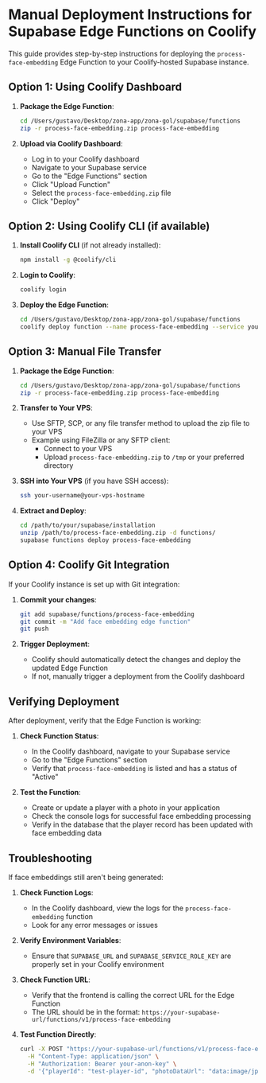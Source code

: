# Manual Deployment Instructions for Supabase Edge Functions on Coolify

This guide provides step-by-step instructions for deploying the `process-face-embedding` Edge Function to your Coolify-hosted Supabase instance.

## Option 1: Using Coolify Dashboard

1. **Package the Edge Function**:
   ```bash
   cd /Users/gustavo/Desktop/zona-app/zona-gol/supabase/functions
   zip -r process-face-embedding.zip process-face-embedding
   ```

2. **Upload via Coolify Dashboard**:
   - Log in to your Coolify dashboard
   - Navigate to your Supabase service
   - Go to the "Edge Functions" section
   - Click "Upload Function"
   - Select the `process-face-embedding.zip` file
   - Click "Deploy"

## Option 2: Using Coolify CLI (if available)

1. **Install Coolify CLI** (if not already installed):
   ```bash
   npm install -g @coolify/cli
   ```

2. **Login to Coolify**:
   ```bash
   coolify login
   ```

3. **Deploy the Edge Function**:
   ```bash
   cd /Users/gustavo/Desktop/zona-app/zona-gol/supabase/functions
   coolify deploy function --name process-face-embedding --service your-supabase-service-id
   ```

## Option 3: Manual File Transfer

1. **Package the Edge Function**:
   ```bash
   cd /Users/gustavo/Desktop/zona-app/zona-gol/supabase/functions
   zip -r process-face-embedding.zip process-face-embedding
   ```

2. **Transfer to Your VPS**:
   - Use SFTP, SCP, or any file transfer method to upload the zip file to your VPS
   - Example using FileZilla or any SFTP client:
     - Connect to your VPS
     - Upload `process-face-embedding.zip` to `/tmp` or your preferred directory

3. **SSH into Your VPS** (if you have SSH access):
   ```bash
   ssh your-username@your-vps-hostname
   ```

4. **Extract and Deploy**:
   ```bash
   cd /path/to/your/supabase/installation
   unzip /path/to/process-face-embedding.zip -d functions/
   supabase functions deploy process-face-embedding
   ```

## Option 4: Coolify Git Integration

If your Coolify instance is set up with Git integration:

1. **Commit your changes**:
   ```bash
   git add supabase/functions/process-face-embedding
   git commit -m "Add face embedding edge function"
   git push
   ```

2. **Trigger Deployment**:
   - Coolify should automatically detect the changes and deploy the updated Edge Function
   - If not, manually trigger a deployment from the Coolify dashboard

## Verifying Deployment

After deployment, verify that the Edge Function is working:

1. **Check Function Status**:
   - In the Coolify dashboard, navigate to your Supabase service
   - Go to the "Edge Functions" section
   - Verify that `process-face-embedding` is listed and has a status of "Active"

2. **Test the Function**:
   - Create or update a player with a photo in your application
   - Check the console logs for successful face embedding processing
   - Verify in the database that the player record has been updated with face embedding data

## Troubleshooting

If face embeddings still aren't being generated:

1. **Check Function Logs**:
   - In the Coolify dashboard, view the logs for the `process-face-embedding` function
   - Look for any error messages or issues

2. **Verify Environment Variables**:
   - Ensure that `SUPABASE_URL` and `SUPABASE_SERVICE_ROLE_KEY` are properly set in your Coolify environment

3. **Check Function URL**:
   - Verify that the frontend is calling the correct URL for the Edge Function
   - The URL should be in the format: `https://your-supabase-url/functions/v1/process-face-embedding`

4. **Test Function Directly**:
   ```bash
   curl -X POST "https://your-supabase-url/functions/v1/process-face-embedding" \
     -H "Content-Type: application/json" \
     -H "Authorization: Bearer your-anon-key" \
     -d '{"playerId": "test-player-id", "photoDataUrl": "data:image/jpeg;base64,..."}'
   ```
